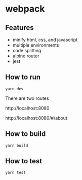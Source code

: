 # webpack

## Features

- minify html, css, and javascript
- multiple environments
- code splitting
- alpine router
- jest

## How to run

```
yarn dev
```

There are two routes

http://localhost:8080

http://localhost:8080/#/about

## How to build

```
yarn build
```

## How to test

```
yarn test
```
